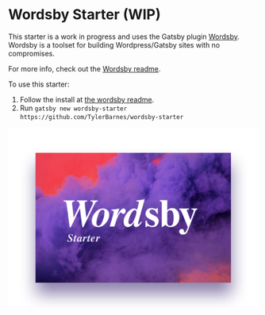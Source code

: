 # Wordsby Starter (WIP)

This starter is a work in progress and uses the Gatsby plugin [Wordsby](https://github.com/TylerBarnes/wordsby).
Wordsby is a toolset for building Wordpress/Gatsby sites with no compromises.

For more info, check out the [Wordsby readme](https://github.com/TylerBarnes/wordsby).

To use this starter:

1. Follow the install at [the wordsby readme](https://github.com/TylerBarnes/wordsby).
2. Run `gatsby new wordsby-starter https://github.com/TylerBarnes/wordsby-starter`

![Wordsby starter](wordsby-starter.png?raw=true "Wordsby starter")
